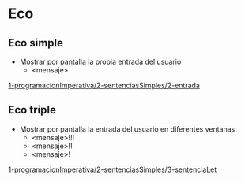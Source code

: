 # Eco

## Eco simple

* Mostrar por pantalla la propia entrada del usuario
  * &lt;mensaje&gt;

[1-programacionImperativa/2-sentenciasSimples/2-entrada](https://github.com/USantaTecla-domain-text/javascript/blob/master/eco/1-programacionImperativa/2-sentenciasSimples/2-entrada/logic.js)

## Eco triple

* Mostrar por pantalla la entrada del usuario en diferentes ventanas:
  * &lt;mensaje&gt;!!!
  * &lt;mensaje&gt;!!
  * &lt;mensaje&gt;!

[1-programacionImperativa/2-sentenciasSimples/3-sentenciaLet](https://github.com/USantaTecla-domain-text/javascript/blob/master/eco/1-programacionImperativa/2-sentenciasSimples/3-sentenciaLet/logic.js)
